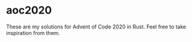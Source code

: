 # aoc2020

These are my solutions for Advent of Code 2020 in Rust. Feel free to take inspiration from them.
